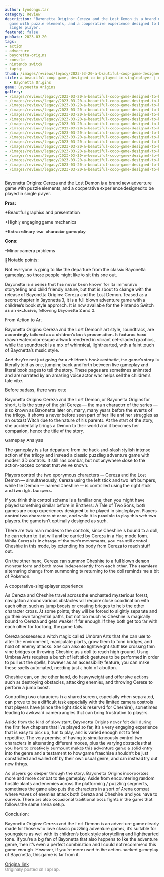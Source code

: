 ```yaml
---
author: lyndonguitar
category: Review
description: 'Bayonetta Origins: Cereza and the Lost Demon is a brand new adventure
  game with puzzle elements, and a cooperative experience designed to be played in
  single player.'
featured: false
pubDate: 2023-03-20
tags:
- action
- adventure
- bayonetta-origins
- console
- nintendo switch
- taptap
thumb: /images/reviews/legacy/2023-03-20-a-beautiful-coop-game-designed-to-be-played-in-singleplayer--full-review---bayonetta-orig-0.avif
title: A beautiful coop game, designed to be played in singleplayer | Full Review
  - Bayonetta Origins
game: Bayonetta Origins
gallery:
- /images/reviews/legacy/2023-03-20-a-beautiful-coop-game-designed-to-be-played-in-singleplayer--full-review---bayonetta-orig-0.avif
- /images/reviews/legacy/2023-03-20-a-beautiful-coop-game-designed-to-be-played-in-singleplayer--full-review---bayonetta-orig-1.avif
- /images/reviews/legacy/2023-03-20-a-beautiful-coop-game-designed-to-be-played-in-singleplayer--full-review---bayonetta-orig-2.avif
- /images/reviews/legacy/2023-03-20-a-beautiful-coop-game-designed-to-be-played-in-singleplayer--full-review---bayonetta-orig-3.avif
- /images/reviews/legacy/2023-03-20-a-beautiful-coop-game-designed-to-be-played-in-singleplayer--full-review---bayonetta-orig-4.avif
- /images/reviews/legacy/2023-03-20-a-beautiful-coop-game-designed-to-be-played-in-singleplayer--full-review---bayonetta-orig-5.avif
- /images/reviews/legacy/2023-03-20-a-beautiful-coop-game-designed-to-be-played-in-singleplayer--full-review---bayonetta-orig-6.avif
- /images/reviews/legacy/2023-03-20-a-beautiful-coop-game-designed-to-be-played-in-singleplayer--full-review---bayonetta-orig-7.avif
- /images/reviews/legacy/2023-03-20-a-beautiful-coop-game-designed-to-be-played-in-singleplayer--full-review---bayonetta-orig-8.avif
- /images/reviews/legacy/2023-03-20-a-beautiful-coop-game-designed-to-be-played-in-singleplayer--full-review---bayonetta-orig-9.avif
- /images/reviews/legacy/2023-03-20-a-beautiful-coop-game-designed-to-be-played-in-singleplayer--full-review---bayonetta-orig-10.avif
- /images/reviews/legacy/2023-03-20-a-beautiful-coop-game-designed-to-be-played-in-singleplayer--full-review---bayonetta-orig-11.avif
- /images/reviews/legacy/2023-03-20-a-beautiful-coop-game-designed-to-be-played-in-singleplayer--full-review---bayonetta-orig-12.avif
- /images/reviews/legacy/2023-03-20-a-beautiful-coop-game-designed-to-be-played-in-singleplayer--full-review---bayonetta-orig-13.avif
- /images/reviews/legacy/2023-03-20-a-beautiful-coop-game-designed-to-be-played-in-singleplayer--full-review---bayonetta-orig-14.avif
- /images/reviews/legacy/2023-03-20-a-beautiful-coop-game-designed-to-be-played-in-singleplayer--full-review---bayonetta-orig-15.avif
- /images/reviews/legacy/2023-03-20-a-beautiful-coop-game-designed-to-be-played-in-singleplayer--full-review---bayonetta-orig-16.avif
---
```

Bayonetta Origins: Cereza and the Lost Demon is a brand new adventure game with puzzle elements, and a cooperative experience designed to be played in single player.


**Pros:**


+Beautiful graphics and presentation

+Highly engaging game mechanics

+Extraordinary two-character gameplay


**Cons:**


-Minor camera problems

📝Notable points:

Not everyone is going to like the departure from the classic Bayonetta gameplay, so those people might like to sit this one out.

Bayonetta is a series that has never been known for its immersive storytelling and child friendly nature, but that is about to change with the release of Bayonetta Origins: Cereza and the Lost Demon. Teased as a secret chapter in Bayonetta 3, it is a full blown adventure game with a children’s book style approach. It is now available for the Nintendo Switch as an exclusive, following Bayonetta 2 and 3.

From Action to Art

Bayonetta Origins: Cereza and the Lost Demon’s art style, soundtrack, are accordingly tailored as a children’s book presentation. It features hand-drawn watercolor-esque artwork rendered in vibrant cel-shaded graphics, while the soundtrack is a mix of whimsical, lighthearted, with a faint touch of Bayonetta’s music style.

And they’re not just going for a children’s book aesthetic, the game’s story is literally told as one, jumping back and forth between live gameplay and literal book pages to tell the story. These pages are sometimes animated and are narrated by an amazing voice actor who helps sell the children’s tale vibe.

Before badass, there was cute

Bayonetta Origins: Cereza and the Lost Demon, or Bayonetta Origins for short, tells the story of the girl Cereza — the main character of the series — also known as Bayonetta later on, many, many years before the events of the trilogy. It shows a never before seen part of her life and her struggles as an outcast Witch due to the nature of his parents. At the start of the story, she accidentally brings a Demon to their world and it becomes her companion, hence the title of the story.

Gameplay Analysis

The gameplay is a far departure from the hack-and-slash stylish intense action of the trilogy and instead a classic puzzling adventure game with modern 3D controls. It still has combat, but not anywhere close to the action-packed combat that we’ve known.

Players control the two eponymous characters — Cereza and the Lost Demon — simultaneously, Cereza using the left stick and two left bumpers, while the Demon — named Cheshire — is controlled using the right stick and two right bumpers.

If you think this control scheme is a familiar one, then you might have played something similar before in Brothers: A Tale of Two Sons, both games are coop experiences designed to be played in singleplayer. Players control two characters at once, and while it is possible to play this with two players, the game isn’t optimally designed as such.

There are two main modes to the controls, since Cheshire is bound to a doll, he can return to it at will and be carried by Cereza in a Hug mode form. While Cereza is in charge of the two’s movements, you can still control Cheshire in this mode, by extending his body from Cereza to reach stuff out.

On the other hand, Cereza can summon Cheshire to a full blown demon monster form and both move independently from each other. The seamless alternating change from summoning to returning to the doll reminds me a bit of Pokemon.

A cooperative-singleplayer experience

As Cereza and Cheshire travel across the enchanted mysterious forest, navigation around various obstacles will require close coordination with each other, such as jump boosts or creating bridges to help the other character cross. At some points, they will be forced to slightly separate and go their own tangential paths, but not too much as Cheshire is magically bound to Cereza and gets weaker if far enough. If they both get too far with each other for too long, the game fails.

Cereza possesses a witch magic called Umbran Arts that she can use to alter the environment, manipulate plants, grow them to form bridges, and hold off enemy attacks. She can also do lightweight stuff like crossing thin vine bridges or throwing Cheshire as a doll to reach high ground. Using Umbran Arts requires a bunch of left stick gestures to be performed in order to pull out the spells, however as an accessibility feature, you can make these spells automated, needing just a hold of a button.

Cheshire can, on the other hand, do heavyweight and offensive actions such as destroying obstacles, attacking enemies, and throwing Cereze to perform a jump boost.

Controlling two characters in a shared screen, especially when separated, can prove to be a difficult task especially with the limited camera controls that players have (since the right stick is reserved for Cheshire), sometimes leading to awkward camera angles that can bring frustration to players.

Aside from the kind of slow start, Bayonetta Origins never felt dull during the first few chapters that I’ve played so far, it’s a very engaging experience that is easy to pick up, fun to play, and is varied enough not to feel repetitive. The very premise of having to simultaneously control two characters in alternating different modes, plus the varying obstacles that you have to creatively surmount makes this adventure game a solid entry into the genre and a testament to how game franchise shouldn’t be just constricted and walled off by their own usual genre, and can instead try out new things.

As players go deeper through the story, Bayonetta Origins incorporates more and more combat to the gameplay. Aside from encountering random hostile plants and enemies across the platforming / puzzling segments, sometimes the game also puts the characters in a sort of Arena combat where waves of enemies attack both Cereza and Cheshire, and you have to survive. There are also occasional traditional boss fights in the game that follows the same arena setup.

Conclusion:

Bayonetta Origins: Cereza and the Lost Demon is an adventure game clearly made for those who love classic puzzling adventure games, it’s suitable for youngsters as well with its children’s book style storytelling and lighthearted tone. If you’re a big fan of Bayonetta that also happens to like the adventure genre, then it’s even a perfect combination and I could not recommend this game enough. However, if you’re more used to the action-packed gameplay of Bayonetta, this game is far from it.

[Original link](https://www.taptap.io/post/4847256)<br><span style="font-size: 0.95em; color: #888;">Originally posted on TapTap.</span>